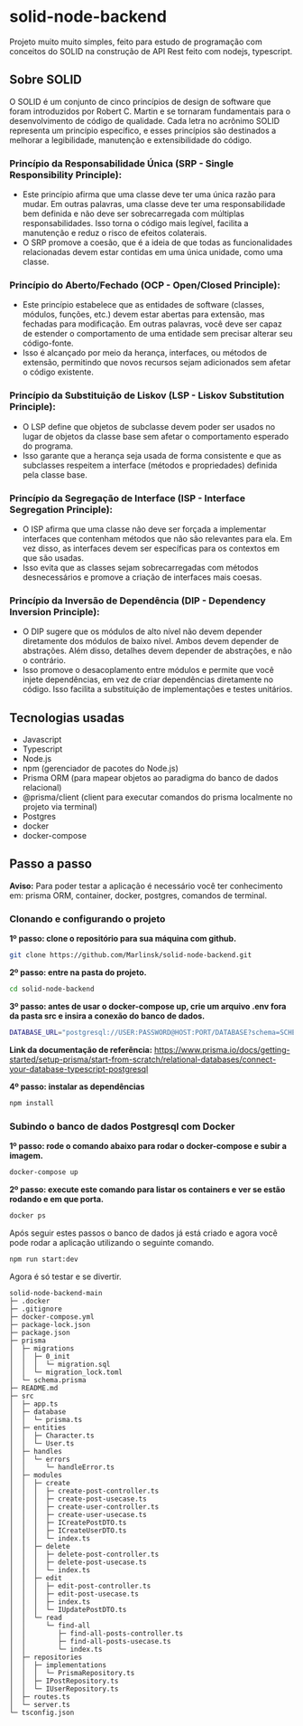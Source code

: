 # solid-node-backend
Projeto muito muito simples, feito para estudo de programação com conceitos do SOLID na construção de API Rest feito com nodejs, typescript.

## Sobre SOLID
O SOLID é um conjunto de cinco princípios de design de software que foram introduzidos por Robert C. Martin e se tornaram fundamentais para o desenvolvimento de código de qualidade. Cada letra no acrônimo SOLID representa um princípio específico, e esses princípios são destinados a melhorar a legibilidade, manutenção e extensibilidade do código. 

### Princípio da Responsabilidade Única (SRP - Single Responsibility Principle):
- Este princípio afirma que uma classe deve ter uma única razão para mudar. Em outras palavras, uma classe deve ter uma responsabilidade bem definida e não deve ser sobrecarregada com múltiplas responsabilidades. Isso torna o código mais legível, facilita a manutenção e reduz o risco de efeitos colaterais.
- O SRP promove a coesão, que é a ideia de que todas as funcionalidades relacionadas devem estar contidas em uma única unidade, como uma classe.

### Princípio do Aberto/Fechado (OCP - Open/Closed Principle):
- Este princípio estabelece que as entidades de software (classes, módulos, funções, etc.) devem estar abertas para extensão, mas fechadas para modificação. Em outras palavras, você deve ser capaz de estender o comportamento de uma entidade sem precisar alterar seu código-fonte.
- Isso é alcançado por meio da herança, interfaces, ou métodos de extensão, permitindo que novos recursos sejam adicionados sem afetar o código existente.

### Princípio da Substituição de Liskov (LSP - Liskov Substitution Principle):
- O LSP define que objetos de subclasse devem poder ser usados no lugar de objetos da classe base sem afetar o comportamento esperado do programa.
- Isso garante que a herança seja usada de forma consistente e que as subclasses respeitem a interface (métodos e propriedades) definida pela classe base.

### Princípio da Segregação de Interface (ISP - Interface Segregation Principle):
- O ISP afirma que uma classe não deve ser forçada a implementar interfaces que contenham métodos que não são relevantes para ela. Em vez disso, as interfaces devem ser específicas para os contextos em que são usadas.
- Isso evita que as classes sejam sobrecarregadas com métodos desnecessários e promove a criação de interfaces mais coesas.

### Princípio da Inversão de Dependência (DIP - Dependency Inversion Principle):
- O DIP sugere que os módulos de alto nível não devem depender diretamente dos módulos de baixo nível. Ambos devem depender de abstrações. Além disso, detalhes devem depender de abstrações, e não o contrário.
- Isso promove o desacoplamento entre módulos e permite que você injete dependências, em vez de criar dependências diretamente no código. Isso facilita a substituição de implementações e testes unitários.

## Tecnologias usadas
- Javascript
- Typescript
- Node.js
- npm (gerenciador de pacotes do Node.js)
- Prisma ORM (para mapear objetos ao paradigma do banco de dados relacional)
- @prisma/client (client para executar comandos do prisma localmente no projeto via terminal)
- Postgres
- docker
- docker-compose

## Passo a passo
**Aviso:** Para poder testar a aplicação é necessário você ter conhecimento em: prisma ORM, container, docker, postgres, comandos de terminal.

### Clonando e configurando o projeto
**1º passo: clone o repositório para sua máquina com github.**
```bash
git clone https://github.com/Marlinsk/solid-node-backend.git
```

**2º passo: entre na pasta do projeto.**
```bash
cd solid-node-backend
```

**3º passo: antes de usar o docker-compose up, crie um arquivo .env fora da pasta src e insira a conexão do banco de dados.**
```bash
DATABASE_URL="postgresql://USER:PASSWORD@HOST:PORT/DATABASE?schema=SCHEMA"
```
**Link da documentação de referência:** https://www.prisma.io/docs/getting-started/setup-prisma/start-from-scratch/relational-databases/connect-your-database-typescript-postgresql

**4º passo: instalar as dependências**
```bash
npm install
```

### Subindo o banco de dados Postgresql com Docker
**1º passo: rode o comando abaixo para rodar o docker-compose e subir a imagem.**
```bash
docker-compose up
```

**2º passo: execute este comando para listar os containers e ver se estão rodando e em que porta.**
```bash
docker ps
```

Após seguir estes passos o banco de dados já está criado e agora você pode rodar a aplicação utilizando o seguinte comando.
```bash
npm run start:dev
```

Agora é só testar e se divertir. 

```
solid-node-backend-main
├─ .docker
├─ .gitignore
├─ docker-compose.yml
├─ package-lock.json
├─ package.json
├─ prisma
│  ├─ migrations
│  │  ├─ 0_init
│  │  │  └─ migration.sql
│  │  └─ migration_lock.toml
│  └─ schema.prisma
├─ README.md
├─ src
│  ├─ app.ts
│  ├─ database
│  │  └─ prisma.ts
│  ├─ entities
│  │  ├─ Character.ts
│  │  └─ User.ts
│  ├─ handles
│  │  └─ errors
│  │     └─ handleError.ts
│  ├─ modules
│  │  ├─ create
│  │  │  ├─ create-post-controller.ts
│  │  │  ├─ create-post-usecase.ts
│  │  │  ├─ create-user-controller.ts
│  │  │  ├─ create-user-usecase.ts
│  │  │  ├─ ICreatePostDTO.ts
│  │  │  ├─ ICreateUserDTO.ts
│  │  │  └─ index.ts
│  │  ├─ delete
│  │  │  ├─ delete-post-controller.ts
│  │  │  ├─ delete-post-usecase.ts
│  │  │  └─ index.ts
│  │  ├─ edit
│  │  │  ├─ edit-post-controller.ts
│  │  │  ├─ edit-post-usecase.ts
│  │  │  ├─ index.ts
│  │  │  └─ IUpdatePostDTO.ts
│  │  └─ read
│  │     └─ find-all
│  │        ├─ find-all-posts-controller.ts
│  │        ├─ find-all-posts-usecase.ts
│  │        └─ index.ts
│  ├─ repositories
│  │  ├─ implementations
│  │  │  └─ PrismaRepository.ts
│  │  ├─ IPostRepository.ts
│  │  └─ IUserRepository.ts
│  ├─ routes.ts
│  └─ server.ts
└─ tsconfig.json

